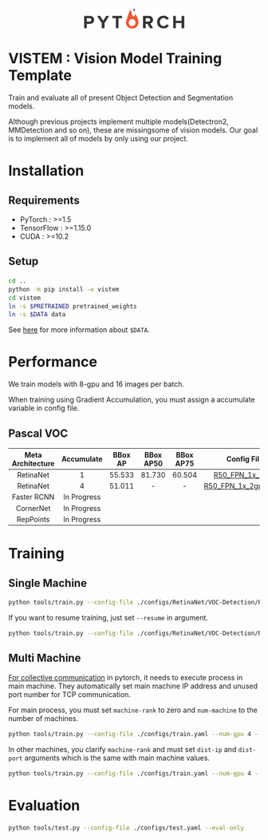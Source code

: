 <p align="center"><img width="40%" src="./img/pytorch.png"></p>

# VISTEM : Vision Model Training Template
Train and evaluate all of present Object Detection and Segmentation models. 

Although previous projects implement multiple models(Detectron2, MMDetection and so on), these are missingsome of vision models.  Our goal is to implement all of models by only using our project.

# Installation
## Requirements
- PyTorch : >=1.5
- TensorFlow : >=1.15.0
- CUDA : >=10.2

## Setup
```bash
cd ..
python -m pip install -e vistem
cd vistem
ln -s $PRETRAINED pretrained_weights
ln -s $DATA data
```
See [here](./vistem/loader/data) for more information about `$DATA`.

# Performance
We train models with 8-gpu and 16 images per batch.

When training using Gradient Accumulation, you must assign a accumulate variable in config file.

## Pascal VOC
| Meta Architecture | Accumulate| BBox AP   | BBox AP50 | BBox AP75 | Config File   |
| :---:             | :---:     | :---:     | :---:     | :---:     | :---:         |
| RetinaNet         | 1         | 55.533    | 81.730    | 60.504    | [R50_FPN_1x_8gpu](./configs/RetinaNet/VOC-Detection/R50_FPN_1x_8gpu.yaml) |
| RetinaNet         | 4         | 51.011    | -         | -         | [R50_FPN_1x_2gpu_4acc](./configs/RetinaNet/VOC-Detection/R50_FPN_1x_2gpu_4acc.yaml) |
| Faster RCNN       | In Progress|          | | | |
| CornerNet         | In Progress|          | | | |
| RepPoints         | In Progress|          | | | |



# Training
## Single Machine
```bash
python tools/train.py --config-file ./configs/RetinaNet/VOC-Detection/R50_FPN_1x_8gpu.yaml --num-gpu 8
```

If you want to resume training, just set `--resume` in argument.
```bash
python tools/train.py --config-file ./configs/RetinaNet/VOC-Detection/R50_FPN_1x_8gpu.yaml --num-gpu 8 --resume
```

## Multi Machine
[For collective communication](https://pytorch.org/tutorials/intermediate/dist_tuto.html#collective-communication) in pytorch, it needs to execute process in main machine.
They automatically set main machine IP address and unused port number for TCP communication.

For main process, you must set `machine-rank` to zero and `num-machine` to the number of machines.
```bash
python tools/train.py --config-file ./configs/train.yaml --num-gpu 4 --num-machine 2 --machine-rank 0
```

In other machines, you clarify `machine-rank` and must set `dist-ip` and `dist-port` arguments which is the same with main machine values.
```bash
python tools/train.py --config-file ./configs/train.yaml --num-gpu 4 --dist-ip xxx.xxx.xxx.xxx dist-port xxxx --num-machine 2 --machine-rank 1
```

# Evaluation
```bash
python tools/test.py --config-file ./configs/test.yaml --eval-only
```